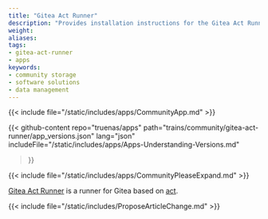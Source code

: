```yaml
---
title: "Gitea Act Runner"
description: "Provides installation instructions for the Gitea Act Runner application in TrueNAS."
weight: 
aliases:
tags:
- gitea-act-runner
- apps
keywords:
- community storage
- software solutions
- data management
---
```


{{< include file="/static/includes/apps/CommunityApp.md" >}}

{{< github-content 
    repo="truenas/apps"
    path="trains/community/gitea-act-runner/app_versions.json"
    lang="json"
	includeFile="/static/includes/apps/Apps-Understanding-Versions.md"
>}}

{{< include file="/static/includes/apps/CommunityPleaseExpand.md" >}}

<a href="https://gitea.com/gitea/act_runner">Gitea Act Runner</a> is a runner for Gitea based on <a href="https://github.com/nektos/act">act</a>.

{{< include file="/static/includes/ProposeArticleChange.md" >}}
